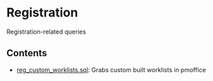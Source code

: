# Registration
Registration-related queries

## Contents
* [reg_custom_worklists.sql](./reg_custom_worklists.sql): Grabs custom built worklists in pmoffice 
